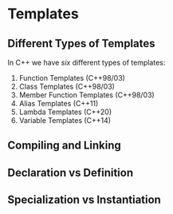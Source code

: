 # Templates

## Different Types of Templates

In C++ we have *six* different types of templates:
1. Function Templates (C++98/03)
2. Class Templates (C++98/03)
3. Member Function Templates (C++98/03)
4. Alias Templates (C++11)
5. Lambda Templates (C++20)
6. Variable Templates (C++14)

## Compiling and Linking

## Declaration vs Definition

## Specialization vs Instantiation


## 


